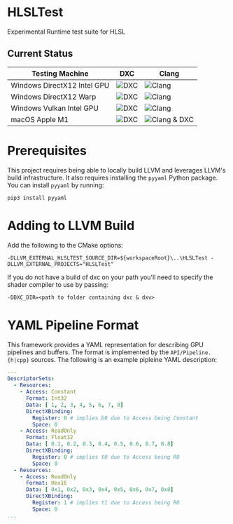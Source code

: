 # HLSLTest
Experimental Runtime test suite for HLSL

## Current Status

| Testing Machine | DXC | Clang |
|-----------------|-----|-------|
| Windows DirectX12 Intel GPU | ![DXC](https://github.com/llvm-beanz/HLSLTEst/actions/workflows/windows-intel-dxc-d3d12.yaml/badge.svg) | ![Clang](https://github.com/llvm-beanz/HLSLTEst/actions/workflows/windows-intel-clang-d3d12.yaml/badge.svg) |
| Windows DirectX12 Warp | ![DXC](https://github.com/llvm-beanz/HLSLTEst/actions/workflows/windows-intel-dxc-warp-d3d12.yaml/badge.svg) | ![Clang](https://github.com/llvm-beanz/HLSLTEst/actions/workflows/windows-intel-clang-warp-d3d12.yaml/badge.svg) |
| Windows Vulkan Intel GPU | ![DXC](https://github.com/llvm-beanz/HLSLTEst/actions/workflows/windows-intel-dxc-vk.yaml/badge.svg) | ![Clang](https://github.com/llvm-beanz/HLSLTEst/actions/workflows/windows-intel-clang-vk.yaml/badge.svg) |
| macOS Apple M1 | ![DXC](https://github.com/llvm-beanz/HLSLTEst/actions/workflows/macos-dxc-mtl.yaml/badge.svg) | ![Clang & DXC](https://github.com/llvm-beanz/HLSLTEst/actions/workflows/macos-clang-mtl.yaml/badge.svg) |


# Prerequisites

This project requires being able to locally build LLVM and leverages LLVM's build infrastructure. It also requires installing the `pyyaml` Python package. You can install `pyyaml` by running:

```shell
pip3 install pyyaml
```

# Adding to LLVM Build

Add the following to the CMake options:

```shell
-DLLVM_EXTERNAL_HLSLTEST_SOURCE_DIR=${workspaceRoot}\..\HLSLTest -DLLVM_EXTERNAL_PROJECTS="HLSLTest"
```

If you do not have a build of dxc on your path you'll need to specify the shader
compiler to use by passing:

```shell
-DDXC_DIR=<path to folder containing dxc & dxv>
```

# YAML Pipeline Format

This framework provides a YAML representation for describing GPU pipelines and buffers. The format is implemented by the `API/Pipeline.{h|cpp}` sources. The following is an example pipleine YAML description:

```yaml
---
DescriptorSets:
  - Resources:
    - Access: Constant
      Format: Int32
      Data: [ 1, 2, 3, 4, 5, 6, 7, 8]
      DirectXBinding:
        Register: 0 # implies b0 due to Access being Constant
        Space: 0
    - Access: ReadOnly
      Format: Float32
      Data: [ 0.1, 0.2, 0.3, 0.4, 0.5, 0.6, 0.7, 0.8]
      DirectXBinding:
        Register: 0 # implies t0 due to Access being RO
        Space: 0
  - Resources:
    - Access: ReadOnly
      Format: Hex16
      Data: [ 0x1, 0x2, 0x3, 0x4, 0x5, 0x6, 0x7, 0x8]
      DirectXBinding:
        Register: 1 # implies t1 due to Access being RO
        Space: 0
...
```

